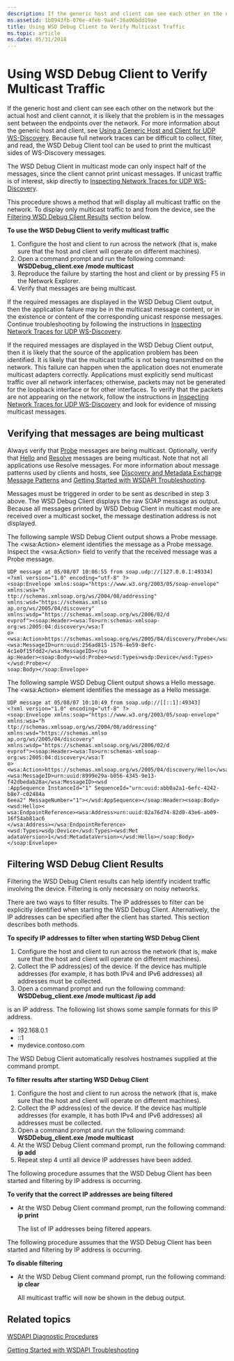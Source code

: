 ```yaml
---
description: If the generic host and client can see each other on the network but the actual host and client cannot, it is likely that the problem is in the messages sent between the endpoints over the network.
ms.assetid: 1b0943fb-076e-4feb-9a4f-36a06bdd19ae
title: Using WSD Debug Client to Verify Multicast Traffic
ms.topic: article
ms.date: 05/31/2018
---
```


# Using WSD Debug Client to Verify Multicast Traffic

If the generic host and client can see each other on the network but the actual host and client cannot, it is likely that the problem is in the messages sent between the endpoints over the network. For more information about the generic host and client, see [Using a Generic Host and Client for UDP WS-Discovery](using-a-generic-host-and-client-for-udp-ws-discovery.md). Because full network traces can be difficult to collect, filter, and read, the WSD Debug Client tool can be used to print the multicast sides of WS-Discovery messages.

The WSD Debug Client in multicast mode can only inspect half of the messages, since the client cannot print unicast messages. If unicast traffic is of interest, skip directly to [Inspecting Network Traces for UDP WS-Discovery](inspecting-network-traces-for-udp-ws-discovery.md).

This procedure shows a method that will display all multicast traffic on the network. To display only multicast traffic to and from the device, see the [Filtering WSD Debug Client Results](#filtering-wsd-debug-client-results) section below.

**To use the WSD Debug Client to verify multicast traffic**

1.  Configure the host and client to run across the network (that is, make sure that the host and client will operate on different machines).
2.  Open a command prompt and run the following command: **WSDDebug\_client.exe /mode multicast**
3.  Reproduce the failure by starting the host and client or by pressing F5 in the Network Explorer.
4.  Verify that messages are being multicast.

If the required messages are displayed in the WSD Debug Client output, then the application failure may be in the multicast message content, or in the existence or content of the corresponding unicast response messages. Continue troubleshooting by following the instructions in [Inspecting Network Traces for UDP WS-Discovery](inspecting-network-traces-for-udp-ws-discovery.md).

If the required messages are displayed in the WSD Debug Client output, then it is likely that the source of the application problem has been identified. It is likely that the multicast traffic is not being transmitted on the network. This failure can happen when the application does not enumerate multicast adapters correctly. Applications must explicitly send multicast traffic over all network interfaces; otherwise, packets may not be generated for the loopback interface or for other interfaces. To verify that the packets are not appearing on the network, follow the instructions in [Inspecting Network Traces for UDP WS-Discovery](inspecting-network-traces-for-udp-ws-discovery.md) and look for evidence of missing multicast messages.

## Verifying that messages are being multicast

Always verify that [Probe](probe-message.md) messages are being multicast. Optionally, verify that [Hello](hello-message.md) and [Resolve](resolve-message.md) messages are being multicast. Note that not all applications use Resolve messages. For more information about message patterns used by clients and hosts, see [Discovery and Metadata Exchange Message Patterns](discovery-and-metadata-exchange-message-patterns.md) and [Getting Started with WSDAPI Troubleshooting](getting-started-with-wsdapi-troubleshooting.md).

Messages must be triggered in order to be sent as described in step 3 above. The WSD Debug Client displays the raw SOAP message as output. Because all messages printed by WSD Debug Client in multicast mode are received over a multicast socket, the message destination address is not displayed.

The following sample WSD Debug Client output shows a Probe message. The \<wsa:Action> element identifies the message as a Probe message. Inspect the \<wsa:Action> field to verify that the received message was a Probe message.

``` syntax
UDP message at 05/08/07 10:06:55 from soap.udp://[127.0.0.1:49334]
<?xml version="1.0" encoding="utf-8" ?>
<soap:Envelope xmlns:soap="https://www.w3.org/2003/05/soap-envelope" xmlns:wsa="h
ttp://schemas.xmlsoap.org/ws/2004/08/addressing" xmlns:wsd="https://schemas.xmlso
ap.org/ws/2005/04/discovery" xmlns:wsdp="https://schemas.xmlsoap.org/ws/2006/02/d
evprof"><soap:Header><wsa:To>urn:schemas-xmlsoap-org:ws:2005:04:discovery</wsa:T
o><wsa:Action>https://schemas.xmlsoap.org/ws/2005/04/discovery/Probe</wsa:Action>
<wsa:MessageID>urn:uuid:256ad815-1576-4e59-8efc-4c1e0f15fdd2</wsa:MessageID></so
ap:Header><soap:Body><wsd:Probe><wsd:Types>wsdp:Device</wsd:Types></wsd:Probe></
soap:Body></soap:Envelope>
```

The following sample WSD Debug Client output shows a Hello message. The \<wsa:Action> element identifies the message as a Hello message.

``` syntax
UDP message at 05/08/07 10:10:49 from soap.udp://[[::1]:49343]
<?xml version="1.0" encoding="utf-8" ?>
<soap:Envelope xmlns:soap="https://www.w3.org/2003/05/soap-envelope" xmlns:wsa="h
ttp://schemas.xmlsoap.org/ws/2004/08/addressing" xmlns:wsd="https://schemas.xmlso
ap.org/ws/2005/04/discovery" xmlns:wsdp="https://schemas.xmlsoap.org/ws/2006/02/d
evprof"><soap:Header><wsa:To>urn:schemas-xmlsoap-org:ws:2005:04:discovery</wsa:T
o><wsa:Action>https://schemas.xmlsoap.org/ws/2005/04/discovery/Hello</wsa:Action>
<wsa:MessageID>urn:uuid:8999e29a-b056-4345-9e13-f42dbedab28a</wsa:MessageID><wsd
:AppSequence InstanceId="1" SequenceId="urn:uuid:abb0a2a1-6efc-4242-b8e7-c02484a
6eea2" MessageNumber="1"></wsd:AppSequence></soap:Header><soap:Body><wsd:Hello><
wsa:EndpointReference><wsa:Address>urn:uuid:02a76d74-82d0-43e6-ab09-16f54ab81ac6
</wsa:Address></wsa:EndpointReference><wsd:Types>wsdp:Device</wsd:Types><wsd:Met
adataVersion>1</wsd:MetadataVersion></wsd:Hello></soap:Body></soap:Envelope>
```

## Filtering WSD Debug Client Results

Filtering the WSD Debug Client results can help identify incident traffic involving the device. Filtering is only necessary on noisy networks.

There are two ways to filter results. The IP addresses to filter can be explicitly identified when starting the WSD Debug Client. Alternatively, the IP addresses can be specified after the client has started. This section describes both methods.

**To specify IP addresses to filter when starting WSD Debug Client**

1.  Configure the host and client to run across the network (that is, make sure that the host and client will operate on different machines).
2.  Collect the IP address(es) of the device. If the device has multiple addresses (for example, it has both IPv4 and IPv6 addresses) all addresses must be collected.
3.  Open a command prompt and run the following command: **WSDDebug\_client.exe /mode multicast /ip add** *<device IP>*

*<device IP>* is an IP address. The following list shows some sample formats for this IP address.

-   192.168.0.1
-   ::1
-   mydevice.contoso.com

The WSD Debug Client automatically resolves hostnames supplied at the command prompt.

**To filter results after starting WSD Debug Client**

1.  Configure the host and client to run across the network (that is, make sure that the host and client will operate on different machines).
2.  Collect the IP address(es) of the device. If the device has multiple addresses (for example, it has both IPv4 and IPv6 addresses) all addresses must be collected.
3.  Open a command prompt and run the following command: **WSDDebug\_client.exe /mode multicast**
4.  At the WSD Debug Client command prompt, run the following command: **ip add** *<device IP>*
5.  Repeat step 4 until all device IP addresses have been added.

The following procedure assumes that the WSD Debug Client has been started and filtering by IP address is occurring.

**To verify that the correct IP addresses are being filtered**

-   At the WSD Debug Client command prompt, run the following command: **ip print**

    The list of IP addresses being filtered appears.

The following procedure assumes that the WSD Debug Client has been started and filtering by IP address is occurring.

**To disable filtering**

-   At the WSD Debug Client command prompt, run the following command: **ip clear**

    All multicast traffic will now be shown in the debug output.

## Related topics

<dl> <dt>

[WSDAPI Diagnostic Procedures](wsdapi-diagnostic-procedures.md)
</dt> <dt>

[Getting Started with WSDAPI Troubleshooting](getting-started-with-wsdapi-troubleshooting.md)
</dt> </dl>

 

 



